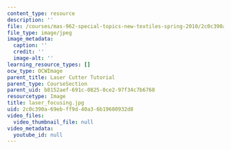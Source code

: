 ```yaml
---
content_type: resource
description: ''
file: /courses/mas-962-special-topics-new-textiles-spring-2010/2c0c390a69ebff9d40a36b19680932d8_laser_focusing.jpg
file_type: image/jpeg
image_metadata:
  caption: ''
  credit: ''
  image-alt: ''
learning_resource_types: []
ocw_type: OCWImage
parent_title: Laser Cutter Tutorial
parent_type: CourseSection
parent_uid: b8152aef-691c-0825-0ce2-97f34c7b6768
resourcetype: Image
title: laser_focusing.jpg
uid: 2c0c390a-69eb-ff9d-40a3-6b19680932d8
video_files:
  video_thumbnail_file: null
video_metadata:
  youtube_id: null
---
```

